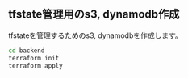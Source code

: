 ## tfstate管理用のs3, dynamodb作成

tfstateを管理するためのs3, dynamodbを作成します。

```bash
cd backend
terraform init
terraform apply
```
